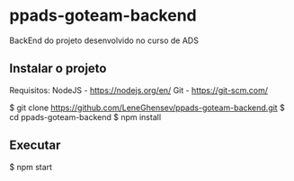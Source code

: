 # ppads-goteam-backend
BackEnd do projeto desenvolvido no curso de ADS

<h2>Instalar o projeto</h2>

Requisitos: 
NodeJS - https://nodejs.org/en/
Git - https://git-scm.com/

$ git clone https://github.com/LeneGhensev/ppads-goteam-backend.git
$ cd  ppads-goteam-backend
$ npm install

<h2>Executar</h2>

$ npm start

